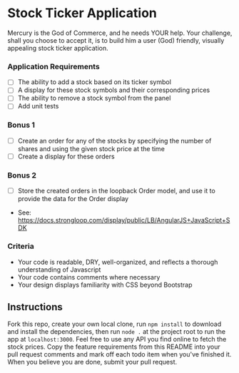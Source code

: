 # Stock Ticker Application

Mercury is the God of Commerce, and he needs YOUR help.  Your challenge, shall you choose to accept it, is to build him a user (God) friendly, visually appealing stock ticker application.

### Application Requirements ###
- [ ] The ability to add a stock based on its ticker symbol
- [ ] A display for these stock symbols and their corresponding prices
- [ ] The ability to remove a stock symbol from the panel
- [ ] Add unit tests

### Bonus 1 ###

- [ ] Create an order for any of the stocks by specifying the number of shares and using the given stock price at the time
- [ ] Create a display for these orders

### Bonus 2 ###

- [ ] Store the created orders in the loopback Order model, and use it to provide the data for the Order display
* See: https://docs.strongloop.com/display/public/LB/AngularJS+JavaScript+SDK


### Criteria ###
* Your code is readable, DRY, well-organized, and reflects a thorough understanding of Javascript
* Your code contains comments where necessary
* Your design displays familiarity with CSS beyond Bootstrap

## Instructions ##

Fork this repo, create your own local clone, run `npm install` to download and install the dependencies, then run `node .` at the project root to run the app at `localhost:3000`. Feel free to use any API you find online to fetch the stock prices. Copy the feature requirements from this README into your pull request comments and mark off each todo item when you've finished it. When you believe you are done, submit your pull request. 
